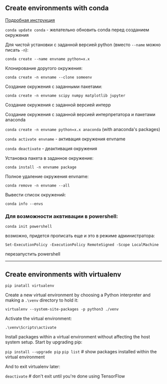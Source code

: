 ## Сreate environments with **conda**

[Подробная инструкция](https://conda.io/projects/conda/en/latest/user-guide/tasks/manage-environments.html#activating-an-environment)

`conda update conda` - желательно обновить conda перед созданием окружения

Для чистой установки c заданной версией python (вместо `--name` можно писать `-n`):

`conda create --name envname python=x.x`

<span style="color='green'">Клонирование</span> доругого окружения:

`conda create -n envname --clone someenv`

Создание окружения с заданными пакетами:

`conda create -n envname scipy numpy matplotlib jupyter`

Создание окружения с заданной версией интерр

Создание окружения с заданной версией интерпретатора и пакетами anaconda

`conda create -n envname python=x.x anaconda`
(with anaconda's packages)

`conda activate envname` - активация окружения envname

`conda deactivate` - деактивация окружения

Установка пакета в заданное окружение:

`conda install -n envname package`

Полное удаление окружения envname:

`conda remove -n envname --all`

Вывести список окружений:

`conda info --envs`


### Для возможности аквтивации в powershell:

`conda init powershell`

возможно, придется прописать еще и это в режиме администратора:

`Set-ExecutionPolicy -ExecutionPolicy RemoteSigned -Scope LocalMachine`

перезапустить powershell

---

## Сreate environments with **virtualenv**

`pip inatall virtualenv`

Create a new virtual environment by choosing a Python interpreter and making a `.\venv` directory to hold it:

`virtualenv --system-site-packages -p python3 ./venv`

Activate the virtual environment:

`.\venv\Scripts\activate`

Install packages within a virtual environment without affecting the host system setup. Start by upgrading pip:

`pip install --upgrade pip`
`pip list`  # show packages installed within the virtual environment

And to exit virtualenv later:

`deactivate`  # don't exit until you're done using TensorFlow
